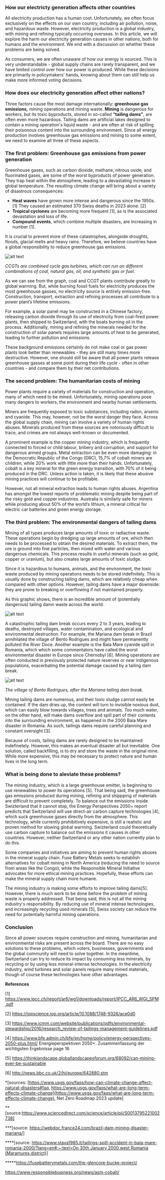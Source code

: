 ### How our electricty generation affects other countries

All electricity production has a human cost. Unfortunately, we often focus exclusively on the effects on our own country, including air pollution, noise, and hazardous waste. However, electricity production is a global industry, with mining and refining typically occurring overseas. In this article, we will explore the harm our electricity generation causes in other nations, both for humans and the environment. We end with a discussion on whether these problems are being solved.

As consumers, we are often unaware of how our energy is sourced. This is very understandable - global supply chains are rarely transparent, and we have limited control over how our power is produced. While these decisions are primarily in policymakers’ hands, knowing about them can still help us make more informed voting decisions.

### How does our electricity generation affect other nations?

Three factors cause the most damage internationally: **greenhouse gas emission*s,*** mining operations and mining waste. **Mining** is dangerous for workers, but its toxic byproducts, stored in so-called **“tailing dams”**, are often even more hazardous. Tailing dams are artificial lakes designed to contain a mining operation's liquid waste - and are often at risk of spilling their poisonous content into the surrounding environment. Since all energy production involves greenhouse gas emissions and mining to some extent, we need to examine all three of these aspects.

### The first problem: Greenhouse gas emissions from power generation

Greenhouse gases, such as carbon dioxide, methane, nitrous oxide, and fluorinated gases, are some of the worst byproducts of power generation. They trap heat within the atmosphere, leading to a devastating increase in global temperature. The resulting climate change will bring about a variety of disastrous consequences:

- **Heat waves** have grown more intense and dangerous since the 1950s. [1] They caused an estimated 370 Swiss deaths in 2023 alone. [2]
- **Tropical cyclones** are becoming more frequent [1], as is the associated devastation and loss of life.
- **Compound events**, which combine multiple disasters, are increasing in number [1].

It is crucial to prevent more of these catastrophes, alongside droughts, floods, glacial melts and heavy rains. Therefore, we believe countries have a global responsibility to reduce greenhouse gas emissions.

![alt text](<../Images/06_/Greenhouse Gas Emissions.jpeg>)

*CCGTs are combined cycle gas turbines, which can run on different combinations of coal, natural gas, oil, and synthetic gas or fuel.*

As we can see from the graph, coal and CCGT plants contribute greatly to global warming. But, while burning fossil fuels for electricity produces the most greenhouse gasses, no electricity source is entirely emission-free. Construction, transport, extraction and refining processes all contribute to a power plant’s lifetime emissions.

For example, a solar panel may be constructed in a Chinese factory, releasing carbon dioxide through its use of electricity from coal-fired power plants, then shipped to Switzerland, with the boats burning oil in the process. Additionally, mining and refining the minerals needed for the construction of solar panels requires large amounts of heat to be generated, leading to further pollution and emissions.

These background emissions certainly do not make coal or gas power plants look better than renewables - they are still many times more destructive. However, one should still be aware that all power plants release greenhouse gasses at some point during their life cycle - often in other countries - and compare them by their net contributions.

### The second problem: The humanitarian costs of mining

Power plants require a variety of materials for construction and operation, many of which need to be mined. Unfortunately, mining operations pose many dangers to workers, the environment and nearby human settlements.

Miners are frequently exposed to toxic substances, including radon, arsenic and cyanide. This may, however, not be the worst danger they face. Across the global supply chain, mining can involve a variety of human rights abuses. Minerals produced from these sources are notoriously difficult to trace, and crimes are not always well-known or documented.

A prominent example is the copper mining industry, which is frequently connected to forced or child labour, bribery and corruption, and support for dangerous armed groups. Metal extraction can be even more damaging: in the Democratic Republic of the Congo (DRC), 15,7% of cobalt miners are children, while 20% work with little more than their hands. Unfortunately, cobalt is a key mineral for the green energy transition, with 70% of it being produced in the DRC. Unless action is taken, it is likely that these abusive mining practices will continue to be profitable.

However, not all mineral extraction leads to human rights abuses. Argentina has amongst the lowest reports of problematic mining despite being part of the risky gold and copper industries. Australia is similarly safe for miners while producing about 50% of the world’s lithium, a mineral critical for electric car batteries and green energy storage.

### The third problem: The environmental dangers of tailing dams


Mining of all types produces large amounts of toxic or radiactive waste. These operations begin by dredging up large amounts of ore, which then needs to be processed to obtain the desired materials. To extract them, the ore is ground into fine particles, then mixed with water and various dangerous chemicals. This process results in useful minerals (such as gold, copper or uranium), but also creates large amounts of toxic sludge.

Since it is hazardous to humans, animals, and the environment, the toxic waste produced by mining operations needs to be stored indefinitely. This is usually done by constructing tailing dams, which are relatively cheap when compared with other options. However, tailing dams have a major downside: they are prone to breaking or overflowing if not maintained properly.

As this graphic shows, there is an incredible amount of (potentially dangerous) tailing damn waste across the world:

![alt text](<../Images/06_/The World's mine tailings.jpeg>)

A catastrophic tailing dam break occurs every 2 to 3 years, leading to deaths, destroyed villages, water contamination, and ecological and environmental destruction. For example, the Mariana dam break in Brazil annihilated the village of Bento Rodrigues and might have permanently polluted the River Doce. Another example is the Baia Mare cyanide spill in Romania, which which some commentators have called the worst environmental disaster in Europe since Chernobyl [6]. Mining operations are often conducted in previously protected nature reserves or near indigenous populations, exacerbating the potential damage caused by a tailing dam break.

![alt text](<../Images/06_/Bento Rodrigues.jpeg>)

*The village of Bento Rodrigues, after the Mariana tailing dam break.*

Mining tailing dams are numerous, and their toxic sludge cannot easily be contained. If the dam dries up, the content will turn to invisible noxious dust, which can easily blow towards villages, trees and animals. Too much water, on the other hand, will make dams overflow and spill part of their contents into the surrounding environment, as happened in the 2000 Baia Mare disaster in Romania. As such, tailings dams require careful planning and constant oversight [3]. 

Because of costs, tailing dams are rarely designed to be maintained indefinetely. However, this makes an eventual disaster all but inevitable. One solution, called backfilling, is to dry and store the waste in the original mine. While more expensive, this may be necessary to protect nature and human lives in the long term.

### What is being done to aleviate these problems?

The mining industry, which is a large greenhouse emitter, is beginning to use renewables to power its operations [5]. That being said, the greenhouse gas emissions produced during mining, refining and shippping of materials are difficult to prevent completely. To balance out the emissions inside Swizterland that it cannot stop, the Energy Perspectives 2050+ report predicts that Switzerland will use direct-air carbon capture technologies [4], which suck greenhouse gases directly from the atmosphere. This technology, while currently prohibitively expensive, is still a realistic and proven method for slowing global warming. Swizterland could theoretically use carbon capture to balance out the emissions it causes in other countries. However, neither Switzerland or any other nation currently plan to do this.

Some companies and initiatives are aiming to prevent human rights abuses in the mineral supply chain. Fuse Battery Metals seeks to establish alternatives for cobalt mining in North America (reducing the need to source from areas like the Congo), while the Responsible Mineral Initiative advocates for more ethical mining practices. Hopefully, these efforts can make the mineral supply chain more humane.

The mining industry is making some efforts to improve tailing dams[5]. However, there is much work to be done before the problem of mining waste is properly addressed. That being said, this is not all the mining industry's responsibility. By reducing use of mineral intense technologies, and increasingly recycling used minerals [5], Swiss society can reduce the need for potentially harmful mining operations.

### **Conclusion**

Since all power sources require construction and mining, humanitarian and environmental risks are present across the board. There are no easy solutions to these problems, which voters, businesses, governments and the global community will need to solve together. In the meantime, Switzerland can try to reduce its impact by consuming less minerals, by recycling or by using less mineral-intense technologies. In the electricity industry, wind turbines and solar panels require many mined materials, though of course these technologies have other advantages.










**References**

[1] https://www.ipcc.ch/report/ar6/wg1/downloads/report/IPCC_AR6_WGI_SPM.pdf

[2] https://iopscience.iop.org/article/10.1088/1748-9326/ace0d0

[3] https://www.icmm.com/website/publications/pdfs/environmental-stewardship/2016/research_review-of-tailings-management-guidelines.pdf

[4] https://www.bfe.admin.ch/bfe/en/home/policy/energy-perspectives-2050-plus.html/
Energieperspektiven 2050+. Zusammenfassung der wichtigsten Ergebnisse
page 16

[5] https://thinklandscape.globallandscapesforum.org/68092/can-mining-ever-be-sustainable

[6] http://news.bbc.co.uk/2/hi/europe/642880.stm

*[sources: [https://www.usgs.gov/faqs/how-can-climate-change-affect-natural-disasters#faq, https://www.usgs.gov/faqs/what-are-long-term-effects-climate-change](https://www.usgs.gov/faqs/what-are-long-term-effects-climate-change), Net Zero Roadmap 2023 update]

**[source:https://www.sciencedirect.com/science/article/pii/S0013795221002738]

***[source: https://webdoc.france24.com/brazil-dam-mining-disaster-mariana/] 

****[source: [https://www.stava1985.it/tailings-spill-accident-in-baia-mare-romania-2000/?lang=en#:~:text=On 30th January 2000,west Romania (Maramures district)](https://www.stava1985.it/tailings-spill-accident-in-baia-mare-romania-2000/?lang=en#:~:text=On%2030th%20January%202000,west%20Romania%20(Maramures%20district))]

*****https://fusebatterymetals.com/the-glencore-bucke-project/

https://www.responsiblebusiness.org/news/asm-cobalt/
